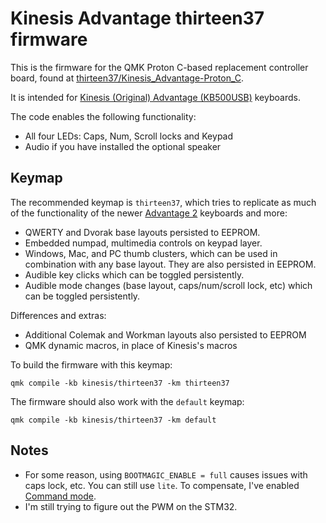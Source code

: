 # Kinesis Advantage thirteen37 firmware

This is the firmware for the QMK Proton C-based replacement controller
board, found at
[thirteen37/Kinesis_Advantage-Proton_C](https://github.com/thirteen37/Kinesis_Advantage-Proton_C).

It is intended for [Kinesis (Original) Advantage
(KB500USB)](https://kinesis-ergo.com/support/advantage/) keyboards.

The code enables the following functionality:

* All four LEDs: Caps, Num, Scroll locks and Keypad
* Audio if you have installed the optional speaker

## Keymap

The recommended keymap is `thirteen37`, which tries to replicate as
much of the functionality of the newer [Advantage
2](https://kinesis-ergo.com/support/advantage2/) keyboards and more:

* QWERTY and Dvorak base layouts persisted to EEPROM.
* Embedded numpad, multimedia controls on keypad layer.
* Windows, Mac, and PC thumb clusters, which can be used in
  combination with any base layout. They are also persisted in EEPROM.
* Audible key clicks which can be toggled persistently.
* Audible mode changes (base layout, caps/num/scroll lock, etc) which
  can be toggled persistently.

Differences and extras:

* Additional Colemak and Workman layouts also persisted to EEPROM
* QMK dynamic macros, in place of Kinesis's macros

To build the firmware with this keymap:

    qmk compile -kb kinesis/thirteen37 -km thirteen37

The firmware should also work with the `default` keymap:

    qmk compile -kb kinesis/thirteen37 -km default

## Notes

* For some reason, using `BOOTMAGIC_ENABLE = full` causes issues with
  caps lock, etc. You can still use `lite`. To compensate, I've
  enabled [Command
  mode](https://docs.qmk.fm/#/feature_command?id=command).
* I'm still trying to figure out the PWM on the STM32.
